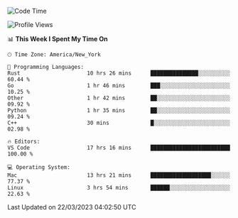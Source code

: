 <!--START_SECTION:waka-->
![Code Time](http://img.shields.io/badge/Code%20Time-238%20hrs%2035%20mins-blue)

![Profile Views](http://img.shields.io/badge/Profile%20Views-2-blue)

📊 **This Week I Spent My Time On** 

```text
🕑︎ Time Zone: America/New_York

💬 Programming Languages: 
Rust                     10 hrs 26 mins      ███████████████░░░░░░░░░░   60.44 % 
Go                       1 hr 46 mins        ███░░░░░░░░░░░░░░░░░░░░░░   10.25 % 
Other                    1 hr 42 mins        ██░░░░░░░░░░░░░░░░░░░░░░░   09.92 % 
Python                   1 hr 35 mins        ██░░░░░░░░░░░░░░░░░░░░░░░   09.24 % 
C++                      30 mins             █░░░░░░░░░░░░░░░░░░░░░░░░   02.98 % 

🔥 Editors: 
VS Code                  17 hrs 16 mins      █████████████████████████   100.00 % 

💻 Operating System: 
Mac                      13 hrs 21 mins      ███████████████████░░░░░░   77.37 % 
Linux                    3 hrs 54 mins       ██████░░░░░░░░░░░░░░░░░░░   22.63 % 
```


 Last Updated on 22/03/2023 04:02:50 UTC
<!--END_SECTION:waka-->
